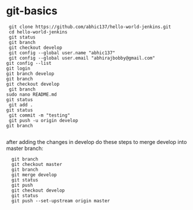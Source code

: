 # git-basics
```
 git clone https://github.com/abhic137/hello-world-jenkins.git
 cd hello-world-jenkins
 git status
 git branch
 git checkout develop
 git config --global user.name "abhic137"
 git config --global user.email "abhirajbobby@gmail.com"
git config --list
git login
git branch develop
git branch
git checkout develop
 git branch
sudo nano README.md 
git status
 git add .
git status
 git commit -m "testing"
 git push -u origin develop
git branch
 
```
after adding the changes in develop do these steps to merge develop into master branch:
``` 
  git branch
  git checkout master
  git branch
  git merge develop
  git status
  git push
  git checkout develop
  git status
  git push --set-upstream origin master
 ```


